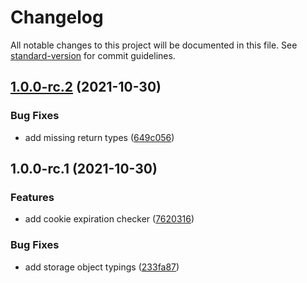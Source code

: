 # Changelog

All notable changes to this project will be documented in this file. See [standard-version](https://github.com/conventional-changelog/standard-version) for commit guidelines.

## [1.0.0-rc.2](https://github.com/KBeDevel/Browdb/compare/v1.0.0-rc.1...v1.0.0-rc.2) (2021-10-30)


### Bug Fixes

* add missing return types ([649c056](https://github.com/KBeDevel/Browdb/commit/649c0569fe34d17e215fb7a866068d1742d9eba2))

## 1.0.0-rc.1 (2021-10-30)


### Features

* add cookie expiration checker ([7620316](https://github.com/KBeDevel/Browdb/commit/7620316123e80e45bb59355e162c2bff5cf45995))


### Bug Fixes

* add storage object typings ([233fa87](https://github.com/KBeDevel/Browdb/commit/233fa8743f286bc555fd19f5eac0a0417c229846))
